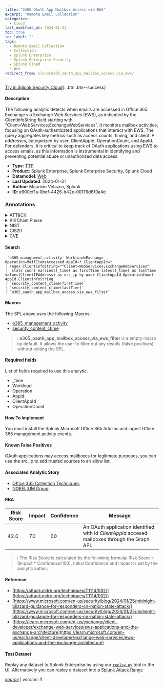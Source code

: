```yaml
---
title: "O365 OAuth App Mailbox Access via EWS"
excerpt: "Remote Email Collection"
categories:
  - Cloud
last_modified_at: 2024-01-31
toc: true
toc_label: ""
tags:
  - Remote Email Collection
  - Collection
  - Splunk Enterprise
  - Splunk Enterprise Security
  - Splunk Cloud
  - Web
redirect_from: cloud/o365_oauth_app_mailbox_access_via_ews/
---
```




[Try in Splunk Security Cloud](https://www.splunk.com/en_us/cyber-security.html){: .btn .btn--success}

#### Description

The following analytic detects when emails are accessed in Office 365 Exchange via Exchange Web Services (EWS), as indicated by the ClientInfoString field starting with &#34;Client=WebServices;ExchangeWebServices&#34;. It monitors mailbox activities, focusing on OAuth-authenticated applications that interact with EWS. The query aggregates key metrics such as access counts, timing, and client IP addresses, categorized by user, ClientAppId, OperationCount, and AppId. For defenders, it is critical to keep track of OAuth applications using EWS to access emails, as this information is instrumental in identifying and preventing potential abuse or unauthorized data access.

- **Type**: [TTP](https://github.com/splunk/security_content/wiki/Detection-Analytic-Types)
- **Product**: Splunk Enterprise, Splunk Enterprise Security, Splunk Cloud
- **Datamodel**: [Web](https://docs.splunk.com/Documentation/CIM/latest/User/Web)
- **Last Updated**: 2024-01-31
- **Author**: Mauricio Velazco, Splunk
- **ID**: e600cf1a-0bef-4426-b42e-00176d610a4d

### Annotations
<details>
  <summary>ATT&CK</summary>

<div markdown="1">

#### [ATT&CK](https://attack.mitre.org/)

| ID          | Technique   | Tactic         |
| ----------- | ----------- |--------------- |
| [T1114.002](https://attack.mitre.org/techniques/T1114/002/) | Remote Email Collection | Collection |

</div>
</details>


<details>
  <summary>Kill Chain Phase</summary>

<div markdown="1">

* Exploitation


</div>
</details>


<details>
  <summary>NIST</summary>

<div markdown="1">

* DE.CM



</div>
</details>

<details>
  <summary>CIS20</summary>

<div markdown="1">

* CIS 10



</div>
</details>

<details>
  <summary>CVE</summary>

<div markdown="1">


</div>
</details>


#### Search

```
 `o365_management_activity` Workload=Exchange Operation=MailItemsAccessed AppId=* ClientAppId=* 
| regex ClientInfoString="^Client=WebServices;ExchangeWebServices" 
|  stats count earliest(_time) as firstTime latest(_time) as lastTime values(ClientIPAddress) as src_ip by user ClientAppId OperationCount AppId ClientInfoString 
| `security_content_ctime(firstTime)` 
| `security_content_ctime(lastTime)` 
| `o365_oauth_app_mailbox_access_via_ews_filter`
```

#### Macros
The SPL above uses the following Macros:
* [o365_management_activity](https://github.com/splunk/security_content/blob/develop/macros/o365_management_activity.yml)
* [security_content_ctime](https://github.com/splunk/security_content/blob/develop/macros/security_content_ctime.yml)

> :information_source:
> **o365_oauth_app_mailbox_access_via_ews_filter** is a empty macro by default. It allows the user to filter out any results (false positives) without editing the SPL.



#### Required fields
List of fields required to use this analytic.
* _time
* Workload
* Operation
* AppId
* ClientAppId
* OperationCount



#### How To Implement
You must install the Splunk Microsoft Office 365 Add-on and ingest Office 365 management activity events.
#### Known False Positives
OAuth applications may access mailboxes for legitimate purposes, you can use the src_ip to add trusted sources to an allow list.

#### Associated Analytic Story
* [Office 365 Collection Techniques](/stories/office_365_collection_techniques)
* [NOBELIUM Group](/stories/nobelium_group)




#### RBA

| Risk Score  | Impact      | Confidence   | Message      |
| ----------- | ----------- |--------------|--------------|
| 42.0 | 70 | 60 | An OAuth application identified with id $ClientAppId$ accesed mailboxes through the Graph API. |


> :information_source:
> The Risk Score is calculated by the following formula: Risk Score = (Impact * Confidence/100). Initial Confidence and Impact is set by the analytic author.


#### Reference

* [https://attack.mitre.org/techniques/T1114/002/](https://attack.mitre.org/techniques/T1114/002/)
* [https://www.microsoft.com/en-us/security/blog/2024/01/25/midnight-blizzard-guidance-for-responders-on-nation-state-attack/](https://www.microsoft.com/en-us/security/blog/2024/01/25/midnight-blizzard-guidance-for-responders-on-nation-state-attack/)
* [https://learn.microsoft.com/en-us/exchange/client-developer/exchange-web-services/ews-applications-and-the-exchange-architecture](https://learn.microsoft.com/en-us/exchange/client-developer/exchange-web-services/ews-applications-and-the-exchange-architecture)



#### Test Dataset
Replay any dataset to Splunk Enterprise by using our [`replay.py`](https://github.com/splunk/attack_data#using-replaypy) tool or the [UI](https://github.com/splunk/attack_data#using-ui).
Alternatively you can replay a dataset into a [Splunk Attack Range](https://github.com/splunk/attack_range#replay-dumps-into-attack-range-splunk-server)




[*source*](https://github.com/splunk/security_content/tree/develop/detections/cloud/o365_oauth_app_mailbox_access_via_ews.yml) \| *version*: **1**